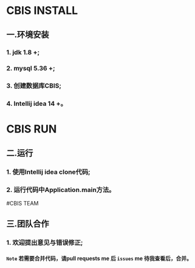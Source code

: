 # CBIS INSTALL
## 一.环境安装
### 1. jdk 1.8 +;
### 2. mysql 5.36 +;
### 3. 创建数据库CBIS;
### 4. Intellij idea 14 +。
# CBIS RUN
## 二.运行
### 1. 使用Intellij idea clone代码;
### 2. 运行代码中Application.main方法。
#CBIS TEAM
## 三.团队合作
### 1. 欢迎提出意见与错误修正;
#### `Note` 若需要合并代码，请pull requests me 后 `issues` me 待我查看后，合并。
